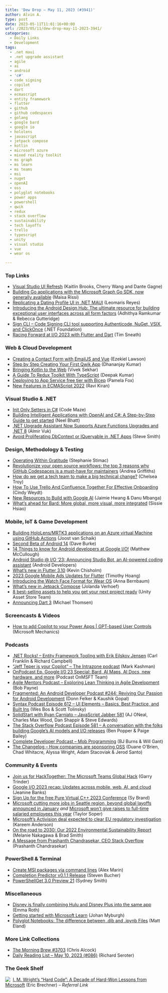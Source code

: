 ```yaml
---
title: 'Dew Drop – May 11, 2023 (#3941)'
author: Alvin A.
type: post
date: 2023-05-11T11:01:16+00:00
url: /2023/05/11/dew-drop-may-11-2023-3941/
categories:
  - Daily Links
  - Development
tags:
  - .net maui
  - .net upgrade assistant
  - agile
  - ai
  - android
  - 'c#'
  - code signing
  - copilot
  - dart
  - ecmascript
  - entity framework
  - flutter
  - github
  - github codespaces
  - golang
  - google bard
  - google io
  - hololens
  - javascript
  - jetpack compose
  - kotlin
  - microsoft azure
  - mixed reality toolkit
  - ms graph
  - ms learn
  - ms teams
  - msi
  - nuget
  - openAI
  - oss
  - polyglot notebooks
  - power apps
  - powershell
  - qwik
  - redux
  - stack overflow
  - sustainability
  - tech layoffs
  - trello
  - typescript
  - unity
  - visual studio
  - vue
  - wear os

---
```

### <a name="top"></a>Top Links

  * <a href="https://devblogs.microsoft.com/visualstudio/visual-studio-ui-refresh/" target="_blank" rel="noopener">Visual Studio UI Refresh</a> (Kaitlin Brooks, Cherry Wang and Dante Gagne)
  * <a href="https://devblogs.microsoft.com/microsoft365dev/building-go-applications-with-the-microsoft-graph-go-sdk/" target="_blank" rel="noopener">Building Go applications with the Microsoft Graph Go SDK, now generally available</a> (Maisa Rissi)
  * <a href="https://www.telerik.com/blogs/replicating-dating-profile-ui-dotnet-maui" target="_blank" rel="noopener">Replicating a Dating Profile UI in .NET MAUI</a> (Leomaris Reyes)
  * <a href="http://android-developers.googleblog.com/2023/05/introducing-android-ui-design-hub.html" target="_blank" rel="noopener">Introducing the Android Design Hub: The ultimate resource for building exceptional user interfaces across all form factors</a> (Adhithya Ramkumar & Rebecca Gutteridge)
  * <a href="https://github.com/dotnet/sign" target="_blank" rel="noopener">Sign CLI &#8211; Code Signing CLI tool supporting Authenticode, NuGet, VSIX, and ClickOnce</a> (.NET Foundation)
  * <a href="https://medium.com/flutter/racing-forward-at-i-o-2023-with-flutter-and-dart-df2a8fa841ab?source=rss----4da7dfd21a33---4" target="_blank" rel="noopener">Racing Forward at I/O 2023 with Flutter and Dart</a> (Tim Sneath)

### <a name="web"></a>Web & Cloud Development

  * <a href="https://www.telerik.com/blogs/creating-contact-form-emailjs-vue" target="_blank" rel="noopener">Creating a Contact Form with EmailJS and Vue</a> (Ezekiel Lawson)
  * <a href="https://debugmode.net/2023/05/11/step-by-step-creating-your-first-qwik-app/" target="_blank" rel="noopener">Step by Step Creating Your First Qwik App</a> (Dhananjay Kumar)
  * <a href="http://developers.googleblog.com/2023/05/bringing-kotlin-to-web.html" target="_blank" rel="noopener">Bringing Kotlin to the Web</a> (Vivek Sekhar)
  * <a href="https://smashingmagazine.com/2023/05/guide-redux-toolkit-typescript/" target="_blank" rel="noopener">A Guide To Redux Toolkit With TypeScript</a> (Deepak Kumar)
  * <a href="http://blog.pamelafox.org/2023/05/deploying-to-app-service-free-tier-with.html" target="_blank" rel="noopener">Deploying to App Service free tier with Bicep</a> (Pamela Fox)
  * <a href="https://www.dotnetcurry.com/ShowArticle.aspx?ID=1598" target="_blank" rel="noopener">New Features in ECMAScript 2022</a> (Ravi Kiran)

### <a name="dotnet"></a>Visual Studio & .NET

  * <a href="https://code-maze.com/csharp-init-only-setter-properties/" target="_blank" rel="noopener">Init Only Setters in C#</a> (Code Maze)
  * <a href="https://neelbhatt.com/2023/05/10/building-intelligent-applications-with-openai-and-c-a-step-by-step-guide-to-get-started/" target="_blank" rel="noopener">Building Intelligent Applications with OpenAI and C#: A Step-by-Step Guide to get started</a> (Neel Bhatt)
  * <a href="https://www.infoq.com/news/2023/05/dotnet-upgrade-assistant/?utm_campaign=infoq_content&utm_source=infoq&utm_medium=feed&utm_term=global" target="_blank" rel="noopener">.NET Upgrade Assistant Now Supports Azure Functions Upgrades and .NET 8</a> (Almir Vuk)
  * <a href="https://ardalis.com/avoid-dbcontext-iqueryable-proliferation/" target="_blank" rel="noopener">Avoid Proliferating DbContext or IQueryable in .NET Apps</a> (Steve Smith)

### <a name="design"></a>Design, Methodology & Testing

  * <a href="https://blog.stephaniestimac.com/posts/2023/05/gratitude/" target="_blank" rel="noopener">Operating Within Gratitude</a> (Stephanie Stimac)
  * <a href="https://github.blog/2023-05-10-revolutionize-your-open-source-workflows-the-top-3-reasons-why-github-codespaces-is-a-must-have-for-maintainers/" target="_blank" rel="noopener">Revolutionize your open source workflows: the top 3 reasons why GitHub Codespaces is a must-have for maintainers</a> (Andrea Griffiths)
  * <a href="https://stackoverflow.blog/2023/05/10/how-do-we-get-a-tech-team-to-make-a-big-technical-change/" target="_blank" rel="noopener">How do we get a tech team to make a big technical change?</a> (Chelsea Troy)
  * <a href="https://blog.trello.com/effective-onboarding-with-confluence-and-trello" target="_blank" rel="noopener">How To Use Trello And Confluence Together For Effective Onboarding</a> (Cindy Weydt)
  * <a href="http://developers.googleblog.com/2023/05/new-resources-to-build-with-google-ai.html" target="_blank" rel="noopener">New Resources to Build with Google AI</a> (Jaimie Hwang & Danu Mbanga)
  * <a href="https://blog.google/technology/ai/google-bard-updates-io-2023/" target="_blank" rel="noopener">What’s ahead for Bard: More global, more visual, more integrated</a> (Sissie Hsiao)

### <a name="mobile"></a>Mobile, IoT & Game Development

  * <a href="https://localjoost.github.io/Building-HoloLensMRTK3-applications-on-an-Azure-virtual-Machine-using-GitHub-Actions/" target="_blank" rel="noopener">Building HoloLens/MRTK3 applications on an Azure virtual Machine using GitHub Actions</a> (Joost van Schaik)
  * <a href="http://android-developers.googleblog.com/2023/05/android-14-beta-2.html" target="_blank" rel="noopener">Second Beta of Android 14</a> (Dave Burke)
  * <a href="http://android-developers.googleblog.com/2023/05/14-things-to-know-for-android-developers-google-io.html" target="_blank" rel="noopener">14 Things to know for Android developers at Google I/O!</a> (Matthew McCullough)
  * <a href="http://android-developers.googleblog.com/2023/05/android-studio-io-23-announcing-studio-bot.html" target="_blank" rel="noopener">Android Studio @ I/O ‘23: Announcing Studio Bot, an AI-powered coding assistant</a> (Android Developers)
  * <a href="https://medium.com/flutter/whats-new-in-flutter-3-10-b21db2c38c73?source=rss----4da7dfd21a33---4" target="_blank" rel="noopener">What’s new in Flutter 3.10</a> (Kevin Chisholm)
  * <a href="https://medium.com/flutter/2023-google-mobile-ads-updates-for-flutter-16b603df9ec9?source=rss----4da7dfd21a33---4" target="_blank" rel="noopener">2023 Google Mobile Ads Updates for Flutter</a> (Timothy Hoang)
  * <a href="http://android-developers.googleblog.com/2023/05/introducing-watch-face-format-for-wear-os.html" target="_blank" rel="noopener">Introducing the Watch Face Format for Wear OS</a> (Anna Bernbaum)
  * <a href="http://android-developers.googleblog.com/2023/05/whats-new-in-jetpack-compose.html" target="_blank" rel="noopener">What’s new in Jetpack Compose</a> (Jolanda Verhoef)
  * <a href="https://blog.unity.com/games/8-best-selling-assets-to-help-you-get-your-next-project-ready" target="_blank" rel="noopener">8 best-selling assets to help you get your next project ready</a> (Unity Asset Store Team)
  * <a href="https://medium.com/dartlang/announcing-dart-3-53f065a10635?source=rss----23738d481ce8---4" target="_blank" rel="noopener">Announcing Dart 3</a> (Michael Thomsen)

### <a name="videos"></a>Screencasts & Videos

  * <a href="http://www.youtube.com/watch?v=WSSysdCLUQQ" target="_blank" rel="noopener">How to add Copilot to your Power Apps | GPT-based User Controls</a> (Microsoft Mechanics)

### <a name="podcasts"></a>Podcasts

  * <a href="https://www.spreaker.com/user/16677006/dotnetrocks-1845-entity-framework-toolin" target="_blank" rel="noopener">.NET Rocks! &#8211; Entity Framework Tooling with Erik Ejlskov Jensen</a> (Carl Franklin & Richard Campbell)
  * <a href="https://techcommunity.microsoft.com/t5/microsoft-sharepoint-blog/jeff-teper-is-your-copilot-the-intrazone-podcast/ba-p/3815807" target="_blank" rel="noopener">“Jeff Teper is your Copilot” – The Intrazone podcast</a> (Mark Kashman)
  * <a href="https://www.onmsft.com/onpodcast/onpodcast-ep-google-i-0-23-special-bard-ai-maps-ai-docs-new-hardware-and-more/" target="_blank" rel="noopener">OnPodcast Ep. Google I/0 23 Special: Bard, AI Maps, AI Docs, new hardware, and more</a> (Podcast OnMSFT Team)
  * <a href="https://agiletoolkit.libsyn.com/agile-mentors-podcast-exploring-lean-thinking-in-agile-development-with-bob-payne" target="_blank" rel="noopener">Agile Mentors Podcast &#8211; Exploring Lean Thinking in Agile Development</a> (Bob Payne)
  * <a href="https://fragmentedpodcast.com/episodes/244/" target="_blank" rel="noopener">Fragmented: An Android Developer Podcast #244: Reviving Our Passion for Android Development</a> (Donn Felker & Kaushik Gopal)
  * <a href="https://syntax.fm/show/612/ui-elements-basics-best-practice-and-built-ins" target="_blank" rel="noopener">Syntax Podcast Episode 612 &#8211; UI Elements &#8211; Basics, Best Practice, and Built Ins</a> (Wes Bos & Scott Tolinsky)
  * <a href="https://topenddevs.com/podcasts/javascript-jabber/episodes/solidstart-with-ryan-carniato-jsj-581" target="_blank" rel="noopener">SolidStart with Ryan Carniato &#8211; JavaScript Jabber 581</a> (AJ ONeal, Charles Max Wood, Dan Shappir & Steve Edwards)
  * <a href="https://stackoverflow.blog/2023/05/10/a-conversation-with-the-folks-building-googles-ai-models-and-i-o-releases/" target="_blank" rel="noopener">The Stack Overflow Podcast Episode 581 &#8211; A conversation with the folks building Google’s AI models and I/O releases</a> (Ben Popper & Paige Bailey)
  * <a href="https://completedeveloperpodcast.com/mob-programming/" target="_blank" rel="noopener">Complete Developer Podcast &#8211; Mob Programming</a> (BJ Burns & Will Gant)
  * <a href="https://changelog.com/podcast/539" target="_blank" rel="noopener">The Changelog &#8211; How companies are sponsoring OSS</a> (Duane O&#8217;Brien, Chad Whitacre, Alyssa Wright, Adam Stacoviak & Jerod Santo)

### <a name="events"></a>Community & Events

  * <a href="https://devblogs.microsoft.com/microsoft365dev/join-us-for-hacktogether-the-microsoft-teams-global-hack/" target="_blank" rel="noopener">Join us for HackTogether: The Microsoft Teams Global Hack</a> (Garry Trinder)
  * <a href="http://developers.googleblog.com/2023/05/io23-developer-keynote-recap.html" target="_blank" rel="noopener">Google I/O 2023 recap: Updates across mobile, web, AI, and cloud</a> (Jeanine Banks)
  * <a href="https://devblogs.microsoft.com/cppblog/sign-up-for-the-free-pure-virtual-cpp-2023-conference/" target="_blank" rel="noopener">Sign Up for the free Pure Virtual C++ 2023 Conference</a> (Sy Brand)
  * <a href="https://www.geekwire.com/2023/microsoft-cutting-more-jobs-in-seattle-region-beyond-global-layoffs-announced-in-january/" target="_blank" rel="noopener">Microsoft cutting more jobs in Seattle region, beyond global layoffs announced in January</a> _and_ <a href="https://www.geekwire.com/2023/microsoft-wont-give-raises-to-full-time-salaried-employees-this-year/" target="_blank" rel="noopener">Microsoft won’t give raises to full-time salaried employees this year</a> (Taylor Soper)
  * <a href="https://www.onmsft.com/news/microsofts-activision-deal-expected-to-clear-eu-regulatory-investigation/" target="_blank" rel="noopener">Microsoft’s Activision deal expected to clear EU regulatory investigation</a> (Kareem Anderson)
  * <a href="https://blogs.microsoft.com/on-the-issues/2023/05/10/2022-environmental-sustainability-report/" target="_blank" rel="noopener">On the road to 2030: Our 2022 Environmental Sustainability Report</a> (Melanie Nakagawa & Brad Smith)
  * <a href="https://stackoverflow.blog/2023/05/10/a-message-from-prashanth-chandrasekar-ceo-stack-overflow/" target="_blank" rel="noopener">A Message from Prashanth Chandrasekar, CEO Stack Overflow</a> (Prashanth Chandrasekar)

### <a name="ps"></a>PowerShell & Terminal

  * <a href="https://www.advancedinstaller.com/create-msi-packages-from-command-line.html" target="_blank" rel="noopener">Create MSI packages via command lines</a> (Alex Marin)
  * <a href="https://devblogs.microsoft.com/powershell/completion-predictor-version-0-1-1-release/" target="_blank" rel="noopener">Completion Predictor v0.1.1 Release</a> (Steven Bucher)
  * <a href="https://devblogs.microsoft.com/powershell/powershellget-3-0-preview-21/" target="_blank" rel="noopener">PowerShellGet 3.0 Preview 21</a> (Sydney Smith)

### <a name="misc"></a>Miscellaneous

  * <a href="https://www.theverge.com/2023/5/10/23718969/disney-plus-hulu-combining-same-app-us" target="_blank" rel="noopener">Disney is finally combining Hulu and Disney Plus into the same app</a> (Emma Roth)
  * <a href="https://techcommunity.microsoft.com/t5/microsoft-learn-blog/getting-started-with-microsoft-learn/ba-p/3810761" target="_blank" rel="noopener">Getting started with Microsoft Learn</a> (Johan Myburgh)
  * <a href="https://accessibleai.dev/post/polyglot_dib_vs_ipynb/" target="_blank" rel="noopener">Polyglot Notebooks: The difference between .dib and .ipynb Files</a> (Matt Eland)

### <a name="links"></a>More Link Collections

  * <a href="https://blog.cwa.me.uk/2023/05/11/the-morning-brew-3703/" target="_blank" rel="noopener">The Morning Brew #3703</a> (Chris Alcock)
  * <a href="https://seroter.com/2023/05/10/daily-reading-list-may-10-2023-086/" target="_blank" rel="noopener">Daily Reading List – May 10, 2023 (#086)</a> (Richard Seroter)

### <a name="shelf"></a>The Geek Shelf

<a href="https://www.amazon.com/dp/0735661707/?tag=amavin-20" target="_blank" rel="noopener"><img decoding="async" align="left" style="margin: 0px 4px 0px 0px; border: 0px currentcolor; border-image: none; float: left; display: inline; background-image: none;" src="https://m.media-amazon.com/images/I/51Gb7TBDxyL._SS135_.jpg" border="0" /></a>&nbsp;<a href="https://www.amazon.com/dp/0735661707/?tag=amavin-20" target="_blank" rel="noopener">I. M. Wright&#8217;s &#8220;Hard Code&#8221;: A Decade of Hard-Won Lessons from Microsoft</a> (Eric Brechner) _&#8211; Referral Link_